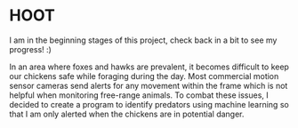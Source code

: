 # HOOT

I am in the beginning stages of this project, check back in a bit to see my progress! :)

In an area where foxes and hawks are prevalent, it becomes difficult to keep our chickens safe while foraging during the day.  Most commercial motion sensor cameras send alerts for any movement within the frame which is not helpful when monitoring free-range animals.  To combat these issues, I decided to create a program to identify predators using machine learning so that I am only alerted when the chickens are in potential danger.  
